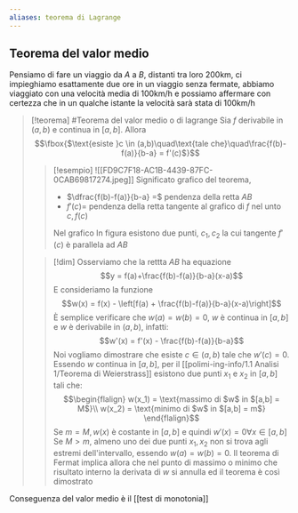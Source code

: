 ```yaml
---
aliases: teorema di Lagrange
---
```

## Teorema del valor medio
Pensiamo di fare un viaggio da $A$ a $B$, distanti tra loro $200 \text{km}$, ci impieghiamo esattamente due ore in un viaggio senza fermate, abbiamo viaggiato con una velocità media di $100 \text{km/h}$ e possiamo affermare con certezza che in un qualche istante la velocità sarà stata di $100 \text{km/h}$

>[!teorema]  #Teorema del valor medio o di lagrange
>Sia $f$ derivabile in $(a,b)$ e continua in $[a,b]$. Allora
>$$\fbox{$\text{esiste }c \in (a,b)\quad\text{tale che}\quad\frac{f(b)-f(a)}{b-a} = f'(c)$}$$
>
>>[!esempio]
>>![[FD9C7F18-AC1B-4439-87FC-0CAB69817274.jpeg]]
>>Significato grafico del teorema,
>>- $\dfrac{f(b)-f(a)}{b-a} =$ pendenza della retta $AB$ 
>>- $f'(c) =$ pendenza della retta tangente al grafico di $f$ nel unto $c, f(c)$
>>
>>Nel grafico In figura esistono due punti, $c_1,c_2$ la cui tangente $f'(c)$ è parallela ad $AB$
>
>
>>[!dim]
>Osserviamo che la rettta $AB$ ha equazione
>$$y = f(a)+\frac{f(b)-f(a)}{b-a}(x-a)$$
>E consideriamo la funzione
>$$w(x) = f(x) - \left[f(a) + \frac{f(b)-f(a)}{b-a}(x-a)\right]$$
> È semplice verificare che $w(a) = w(b) = 0$, $w$ è continua in $[a,b]$ e $w$ è derivabile in $(a,b)$, infatti:
> $$w'(x) = f'(x) - \frac{f(b)-f(a)}{b-a}$$
> Noi vogliamo dimostrare che esiste $c \in (a,b)$ tale che $w'(c) = 0$.
> Essendo $w$ continua in $[a,b]$, per il [[polimi-ing-info/1.1 Analisi 1/Teorema di Weierstrass]] esistono due punti $x_1$ e $x_2$ in $[a,b]$ tali che:
>> $$\begin{flalign}
>> w(x_1) = \text{massimo di $w$ in $[a,b] = M$}\\
>> w(x_2) = \text{minimo di $w$ in $[a,b] = m$}
>> \end{flalign}$$
>> Se $m = M, w(x)$ è costante in $[a,b]$ e quindi $w'(x) = 0 \forall x \in [a,b]$
>> Se $M > m$, almeno uno dei due punti $x_1,x_2$ non si trova agli estremi dell'intervallo, essendo $w(a) = w(b) = 0$.
>> Il teorema di Fermat implica allora che nel punto di massimo o minimo che risultato interno la derivata di $w$ si annulla ed il teorema è così dimostrato

Conseguenza del valor medio è il [[test di monotonia]]
